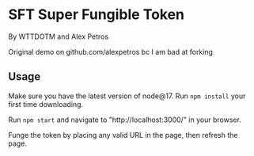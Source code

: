 # SFT Super Fungible Token

By WTTDOTM and Alex Petros

Original demo on github.com/alexpetros bc I am bad at forking

## Usage
Make sure you have the latest version of node@17. Run `npm install` your first time downloading.

Run `npm start` and navigate to "http://localhost:3000/" in your browser.

Funge the token by placing any valid URL in the page, then refresh the page.